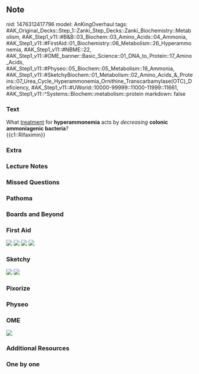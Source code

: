 ## Note
nid: 1476312417796
model: AnKingOverhaul
tags: #AK_Original_Decks::Step_1::Zanki_Step_Decks::Zanki_Biochemistry::Metabolism, #AK_Step1_v11::#B&B::03_Biochem::03_Amino_Acids::04_Ammonia, #AK_Step1_v11::#FirstAid::01_Biochemistry::06_Metabolism::26_Hyperammonemia, #AK_Step1_v11::#NBME::22, #AK_Step1_v11::#OME_banner::Basic_Science::01_DNA_to_Protein::17_Amino_Acids, #AK_Step1_v11::#Physeo::05_Biochem::05_Metabolism::19_Ammonia, #AK_Step1_v11::#SketchyBiochem::01_Metabolism::02_Amino_Acids_&_Proteins::07_Urea_Cycle_Hyperammonemia_Ornithine_Transcarbamylase(OTC)_Deficiency, #AK_Step1_v11::#UWorld::10000-99999::11000-11999::11661, #AK_Step1_v11::^Systems::Biochem::metabolism::protein
markdown: false

### Text
<div>
  What <u>treatment</u> for <b>hyperammonemia</b> acts by
  <i>decreasing</i> <b>colonic ammoniagenic bacteria</b>?
</div>
<div>
  {{c1::Rifaximin}}
</div>

### Extra


### Lecture Notes


### Missed Questions


### Pathoma


### Boards and Beyond


### First Aid
<img src="tmp5nlPaS.png"> <img src="tmprKyTak.png"> <img src=
"tmpljNfax.png"> <img src="tmpzLIWuH.png">

### Sketchy
<img src="Screen%20Shot%202021-01-07%20at%2015.17.18.jpg">
<img src="Screen%20Shot%202021-01-07%20at%2015.17.27.jpg">

### Pixorize


### Physeo


### OME
<div class="ome-widget">
  <a href=
  "https://onlinemeded.org/spa/dna-to-protein/amino-acids/acquire?ref=anki">
  <img src="_OME_AnkiFlashcards_Lesson_3.png"></a>
</div>

### Additional Resources


### One by one

